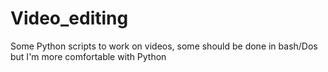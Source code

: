 # Video_editing
Some Python scripts to work on videos, some should be done in bash/Dos but I'm more comfortable with Python
